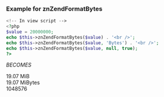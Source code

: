 ### Example for znZendFormatBytes

```php
<!-- In view script -->
<?php
$value = 20000000;
echo $this->znZendFormatBytes($value) . '<br />';
echo $this->znZendFormatBytes($value, 'Bytes') . '<br />';
echo $this->znZendFormatBytes($value, null, true);
?>
```
_BECOMES_

19.07 MiB<br />
19.07 MiBytes<br />
1048576
